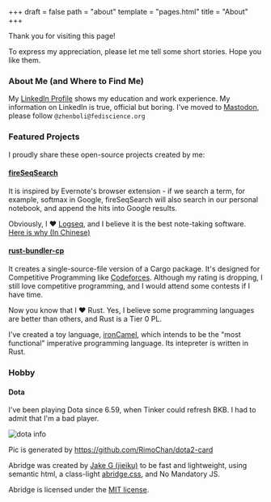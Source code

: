 +++
draft = false
path = "about"
template = "pages.html"
title = "About"
+++


Thank you for visiting this page!

To express my appreciation, please let me tell some short stories. Hope you like them.
 
### About Me (and Where to Find Me)  

My [LinkedIn Profile](https://www.linkedin.com/in/lizhenbo/) shows my education and work experience. My information on LinkedIn is true, official but boring. I've moved to <a rel="me" href="https://fediscience.org/@zhenboli">Mastodon</a>, please follow `@zhenboli@fediscience.org`

### Featured Projects
I proudly share these open-source projects created by me:  

#### [fireSeqSearch](https://github.com/Endle/fireSeqSearch)  
It is inspired by Evernote's browser extension - if we search a term, for example, softmax in Google, fireSeqSearch will also search in our personal notebook, and append the hits into Google results.

Obviously, I ❤ [Logseq](https://github.com/logseq/logseq/), and I believe it is the best note-taking software. [Here is why (In Chinese)](https://cha.fan/questions/7ZJCLaCKHQYtPGuwFT2F)  

#### [rust-bundler-cp](https://github.com/Endle/rust-bundler-cp)  
It creates a single-source-file version of a Cargo package. It's designed for Competitive Programming like [Codeforces](https://codeforces.com/). Although my rating is dropping, I still love competitive programming, and I would attend some contests if I have time.  

Now you know that I ❤ Rust. Yes, I believe some programming languages are better than others, and Rust is a Tier 0 PL.

I've created a toy language, [ironCamel](https://github.com/Endle/ironCamel), which intends to be the "most functional" imperative programming language. Its intepreter is written in Rust.

<!-- 
### FOSS (not strict) User
-->


### Hobby

#### Dota

I've been playing Dota since 6.59, when Tinker could refresh BKB. I had to admit that I'm a bad player.

![dota info](https://dota.librian.net/api/d?id=122797268&%E8%A6%81=%E6%AF%94%E8%B5%9B,%E8%83%9C%E7%8E%87,%E8%BF%91%E6%9C%9F%E8%83%9C%E7%8E%87,%E5%B8%B8%E7%94%A8%E8%8B%B1%E9%9B%84)


Pic is generated by <https://github.com/RimoChan/dota2-card>









Abridge was created by [Jake G (jieiku)](https://github.com/Jieiku) to be fast and lightweight, using semantic html, a class-light [abridge.css](https://github.com/Jieiku/abridge.css), and No Mandatory JS.

Abridge is licensed under the [MIT license](https://opensource.org/licenses/MIT).


